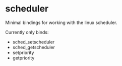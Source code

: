 scheduler
===

Minimal bindings for working with the linux scheduler.

Currently only binds:
- sched_setscheduler
- sched_getscheduler
- setpriority
- getpriority
